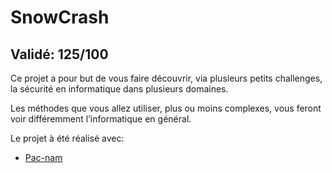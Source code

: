 # SnowCrash

## Validé: 125/100

Ce projet a pour but de vous faire découvrir, via plusieurs petits challenges, la sécurité en informatique dans plusieurs domaines.

Les méthodes que vous allez utiliser, plus ou moins complexes, vous feront voir différemment l’informatique en général.

Le projet à été réalisé avec:
- [Pac-nam](https://github.com/pac-nam)

